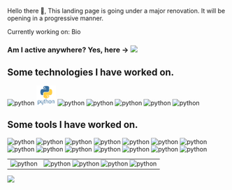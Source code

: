 <!-- <p align="center">
  <img src="https://capsule-render.vercel.app/api?text=Hey there!🕹️&animation=fadeIn&type=waving&color=gradient&height=100"/>
</p> -->

Hello there 👋,
This landing page is going under a major renovation.
It will be opening in a progressive manner.

Currently working on: Bio

<h3>
  Am I active anywhere? Yes, here -> <a href="https://linkedin.com/in/yogeshdevnani/">
    <img height="15" src="https://user-images.githubusercontent.com/54678035/218378109-021c4e4c-cea6-49bd-9c2b-8bbb7b94f7cd.png"/>
  </a>
</h3>

<!-- <img src = "https://user-images.githubusercontent.com/54678035/219397528-cf402a13-be17-4354-a10d-d26f2a56c019.png"/> -->

<h2> Some technologies I have worked on.</h2>

<p>
    <img src="https://user-images.githubusercontent.com/54678035/219256935-cba4ceb4-f892-46f7-944b-52ee2259b571.svg" alt="python" width="45" height="45" />
    <img src="https://raw.githubusercontent.com/devicons/devicon/master/icons/python/python-original-wordmark.svg" alt="python" width="45" height="45" />
    <img src="https://user-images.githubusercontent.com/54678035/219257316-fb290f5d-23a3-462a-8066-51a8de258682.svg" alt="python" width="45" height="45" />
    <img src="https://user-images.githubusercontent.com/54678035/219395636-a94a18b2-3dcf-41ea-8516-5f44b1a524eb.svg" alt="python" width="45" height="45" />
    <img src="https://user-images.githubusercontent.com/54678035/219257518-7ccbf6af-403d-434b-be7a-5baa8e61d16d.svg" alt="python" width="45" height="45" />
    <img src="https://user-images.githubusercontent.com/54678035/219257513-eb8928d7-13ee-4067-a21e-8897619f29cd.svg" alt="python" width="45" height="45" />
    <img src="https://user-images.githubusercontent.com/54678035/219257515-f7115cc7-d2f6-4f37-8471-72f4bb4a6574.svg" alt="python" width="45" height="45" />    
</p>
<h2> Some tools I have worked on.</h2>
<p>
  <img src="https://user-images.githubusercontent.com/54678035/219260139-64cbfff5-1d7b-4fe7-becf-d4cbda41bc9d.png" alt="python" width="45" height="45" />
  <img src="https://user-images.githubusercontent.com/54678035/219257917-6429f54f-b6f9-4a65-a740-3173a30ddfc9.svg" alt="python" width="45" height="45" />
  <img src="https://user-images.githubusercontent.com/54678035/219257907-d2cb7ff0-2d63-49f8-84dc-8f898b24ce55.svg" alt="python" width="45" height="45" />
  <img src="https://user-images.githubusercontent.com/54678035/219257906-f192387a-8ac1-423a-89dc-b4a54ac67dfc.svg" alt="python" width="45" height="45" />
  <img src="https://user-images.githubusercontent.com/54678035/219257913-3791afbf-85d5-4712-9f3b-bc88fdcb125b.svg" alt="python" width="45" height="45" />
  <img src="https://user-images.githubusercontent.com/54678035/219257903-c7190cc5-56db-4fde-94c8-02c7982e166f.svg" alt="python" width="45" height="45" />
  <img src="https://user-images.githubusercontent.com/54678035/219257909-605c6780-dca3-46dd-be93-bf8571bab3ec.png" alt="python" width="45" height="45" />
  <img src="https://user-images.githubusercontent.com/54678035/219257911-9c12e2b7-acbc-4769-90cb-8143e89e0ebd.svg" alt="python" width="45" height="45" />
  <img src="https://user-images.githubusercontent.com/54678035/219257916-5cefb29d-8cb4-446b-a722-09c0c9ca3323.svg" alt="python" width="45" height="45" />
  <img src="https://user-images.githubusercontent.com/54678035/219263358-88b8f58c-1d33-43d3-84ac-83fab11dd43e.png" alt="python" width="45" height="45" />
  <img src="https://user-images.githubusercontent.com/54678035/219263367-41c6ea1b-32f0-4909-8d74-1aae7eee1e07.png" alt="python" width="45" height="45" />

  <img src="https://user-images.githubusercontent.com/54678035/219263617-dfa78ad8-fc1b-4346-9eb8-288bc93cce4d.png" alt="python" width="45" height="45" />
  <img src="https://user-images.githubusercontent.com/54678035/219261965-d5e799ba-b625-45c1-8ae1-c1ecd5be374c.png" alt="python" width="90" height="45" />
  <img src="https://user-images.githubusercontent.com/54678035/219257902-b421a47c-0914-4ecf-8729-431b97b13ef5.svg" alt="python" width="45" height="45" />

</p>

<p>
  <table>
    <tr>
      <td>
        <img src="https://user-images.githubusercontent.com/54678035/219392497-4b325d95-e91a-4016-9379-6cd26ef5ad81.jpg" alt="python"  height="45" />
      </td>
      <td>
      <img src="https://user-images.githubusercontent.com/54678035/219394335-5e7a4283-16ac-466c-a1a8-454529662520.svg" alt="python" width="45" height="45" />
      <img src="https://user-images.githubusercontent.com/54678035/219394318-3d86e5b0-1212-47d9-9e4f-dc7ab09d5fdd.png" alt="python" width="45" height="45" />
      <img src="https://user-images.githubusercontent.com/54678035/219394282-2ee90bff-8e34-490c-b8a2-4f7746fc1771.png" alt="python" width="45" height="45" />
      <img src="https://user-images.githubusercontent.com/54678035/219395885-fd86087d-e9bc-451a-bc8d-fa64d3ad64a9.svg" alt="python" width="45" height="45" />   
      </td>
    </tr>
  </table>
  </p>

<img src ="https://user-images.githubusercontent.com/54678035/218378721-8a864090-767a-4c96-9105-0db0a85883ef.svg"/>
